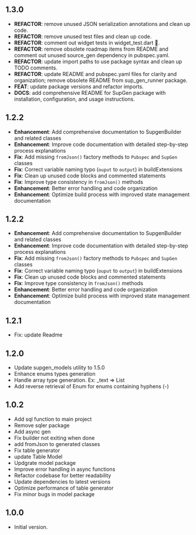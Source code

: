 ## 1.3.0

 - **REFACTOR**: remove unused JSON serialization annotations and clean up code.
 - **REFACTOR**: remove unused test files and clean up code.
 - **REFACTOR**: comment out widget tests in widget_test.dart 🧪.
 - **REFACTOR**: remove obsolete roadmap items from README and comment out unused source_gen dependency in pubspec.yaml.
 - **REFACTOR**: update import paths to use package syntax and clean up TODO comments.
 - **REFACTOR**: update README and pubspec.yaml files for clarity and organization; remove obsolete README from sup_gen_runner package.
 - **FEAT**: update package versions and refactor imports.
 - **DOCS**: add comprehensive README for SupGen package with installation, configuration, and usage instructions.



## 1.2.2

- **Enhancement**: Add comprehensive documentation to SupgenBuilder and related classes
- **Enhancement**: Improve code documentation with detailed step-by-step process explanations
- **Fix**: Add missing `fromJson()` factory methods to `Pubspec` and `SupGen` classes
- **Fix**: Correct variable naming typo (`ouput` to `output`) in buildExtensions
- **Fix**: Clean up unused code blocks and commented statements
- **Fix**: Improve type consistency in `fromJson()` methods
- **Enhancement**: Better error handling and code organization
- **Enhancement**: Optimize build process with improved state management documentation

## 1.2.2

- **Enhancement**: Add comprehensive documentation to SupgenBuilder and related classes
- **Enhancement**: Improve code documentation with detailed step-by-step process explanations
- **Fix**: Add missing `fromJson()` factory methods to `Pubspec` and `SupGen` classes
- **Fix**: Correct variable naming typo (`ouput` to `output`) in buildExtensions
- **Fix**: Clean up unused code blocks and commented statements
- **Fix**: Improve type consistency in `fromJson()` methods
- **Enhancement**: Better error handling and code organization
- **Enhancement**: Optimize build process with improved state management documentation

## 1.2.1

 - Fix: update Readme

## 1.2.0

- Update supgen_models utility to 1.5.0
- Enhance enums types generation
- Handle array type generation. Ex: _text => List<String>
- Add reverse retrieval of Enum for enums containing hyphens (-)


## 1.0.2

- Add sql function to main project
- Remove sqler package
- Add async gen
- Fix builder not exiting when done
- add fromJson to generated classes
- Fix table generator
- update Table Model
- Updgrate model package
- Improve error handling in async functions
- Refactor codebase for better readability
- Update dependencies to latest versions
- Optimize performance of table generator
- Fix minor bugs in model package


## 1.0.0

- Initial version.

